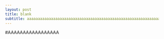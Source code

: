 ```yaml
---
layout: post
title: blank
subtitle: aaaaaaaaaaaaaaaaaaaaaaaaaaaaaaaaaaaaaaaaaaaaaaaaaaaaaaaaaaaaaaaaaaaaaaaaaaaaaaaaaaaa
---
```


#AAAAAAAAAAAAAAAAA